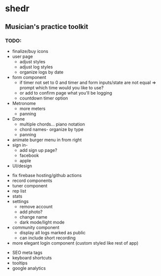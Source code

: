 # shedr
## Musician's practice toolkit

### TODO:

<!-- * redux/context  -->
<!-- * reincorporate logo -->
* finalize/buy icons
* user page
  <!-- * if no logs show "you have no logs make some" -->
  <!-- * make into protected route -->
  * adjust styles
  * adjust log styles
  * organize logs by date
  <!-- * update log -->
  <!-- * add photo -->
* form component
  * if timer not set to 0 and timer and form inputs/state are not equal => prompt which time would you like to use?
  * or add to confirm page what you'll be logging
  * countdown timer option
  <!-- * set start time on timer start -->
  <!-- * fix date for db -->
  <!-- * stop and pause timer then set time before submit -->
  <!-- * redirect to login or practice log on submit -->
  <!-- * modal windows on timer
    * new session
    * are you sure you want to stop?
    * are you sure you want to submit? show contents of log -->
* Metronome
  <!-- * volume -->
  * more meters
  <!-- * implement polyrhythm UI -->
  <!-- * tap tempo -->
  * panning
* Drone
  * multiple chords... piano notation 
  * chord names- organize by type
  * panning 
  <!-- * slider- when you click it doesn't adjust tempo.. only sliding works -->
* animate burger menu in from right
* sign in- 
  * add sign up page?
  * facebook
  * apple
  <!-- * try popup to login because losing state with redirect -->
* UI/design
<!-- * remove netlify -->
* fix firebase hosting/github actions
* record components
* tuner component
* rep list
* stats
* settings
  * remove account
  * add photo?
  * change name
  * dark mode/light mode
* community component
  * display all logs marked as public
  * can include short recording
* more elegant login component (custom styled like rest of app)
<!-- * meta tags (social, favicon, etc) -->
* SEO meta tags
* keyboard shortcuts
* tooltips
* google analytics